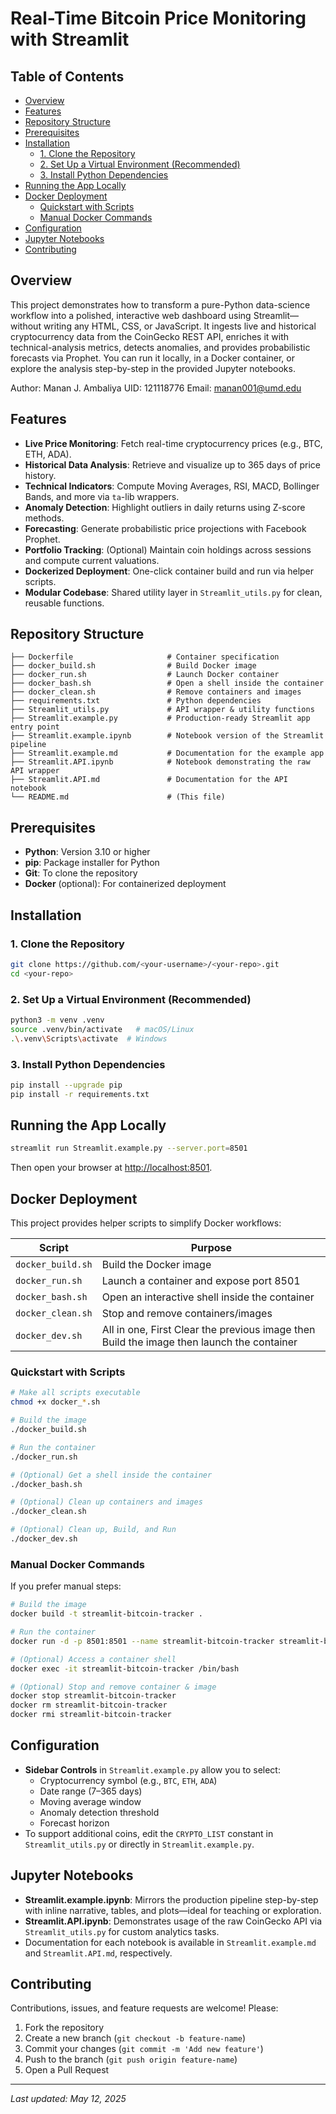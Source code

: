# Real-Time Bitcoin Price Monitoring with Streamlit

## Table of Contents

- [Overview](#overview)
- [Features](#features)
- [Repository Structure](#repository-structure)
- [Prerequisites](#prerequisites)
- [Installation](#installation)
  - [1. Clone the Repository](#1-clone-the-repository)
  - [2. Set Up a Virtual Environment (Recommended)](#2-set-up-a-virtual-environment-recommended)
  - [3. Install Python Dependencies](#3-install-python-dependencies)
- [Running the App Locally](#running-the-app-locally)
- [Docker Deployment](#docker-deployment)
  - [Quickstart with Scripts](#quickstart-with-scripts)
  - [Manual Docker Commands](#manual-docker-commands)
- [Configuration](#configuration)
- [Jupyter Notebooks](#jupyter-notebooks)
- [Contributing](#contributing)

## Overview

This project demonstrates how to transform a pure-Python data-science workflow into a polished, interactive web dashboard using Streamlit—without writing any HTML, CSS, or JavaScript. It ingests live and historical cryptocurrency data from the CoinGecko REST API, enriches it with technical-analysis metrics, detects anomalies, and provides probabilistic forecasts via Prophet. You can run it locally, in a Docker container, or explore the analysis step-by-step in the provided Jupyter notebooks.

Author: Manan J. Ambaliya
UID: 121118776
Email: manan001@umd.edu

## Features

- **Live Price Monitoring**: Fetch real-time cryptocurrency prices (e.g., BTC, ETH, ADA).
- **Historical Data Analysis**: Retrieve and visualize up to 365 days of price history.
- **Technical Indicators**: Compute Moving Averages, RSI, MACD, Bollinger Bands, and more via `ta`-lib wrappers.
- **Anomaly Detection**: Highlight outliers in daily returns using Z-score methods.
- **Forecasting**: Generate probabilistic price projections with Facebook Prophet.
- **Portfolio Tracking**: (Optional) Maintain coin holdings across sessions and compute current valuations.
- **Dockerized Deployment**: One-click container build and run via helper scripts.
- **Modular Codebase**: Shared utility layer in `Streamlit_utils.py` for clean, reusable functions.

## Repository Structure

```
├── Dockerfile                     # Container specification
├── docker_build.sh                # Build Docker image
├── docker_run.sh                  # Launch Docker container
├── docker_bash.sh                 # Open a shell inside the container
├── docker_clean.sh                # Remove containers and images
├── requirements.txt               # Python dependencies
├── Streamlit_utils.py             # API wrapper & utility functions
├── Streamlit.example.py           # Production-ready Streamlit app entry point
├── Streamlit.example.ipynb        # Notebook version of the Streamlit pipeline
├── Streamlit.example.md           # Documentation for the example app
├── Streamlit.API.ipynb            # Notebook demonstrating the raw API wrapper
├── Streamlit.API.md               # Documentation for the API notebook
└── README.md                      # (This file)
```

## Prerequisites

- **Python**: Version 3.10 or higher
- **pip**: Package installer for Python
- **Git**: To clone the repository
- **Docker** (optional): For containerized deployment

## Installation

### 1. Clone the Repository

```bash
git clone https://github.com/<your-username>/<your-repo>.git
cd <your-repo>
```

### 2. Set Up a Virtual Environment (Recommended)

```bash
python3 -m venv .venv
source .venv/bin/activate   # macOS/Linux
.\.venv\Scripts\activate  # Windows
```

### 3. Install Python Dependencies

```bash
pip install --upgrade pip
pip install -r requirements.txt
```

## Running the App Locally

```bash
streamlit run Streamlit.example.py --server.port=8501
```

Then open your browser at [http://localhost:8501](http://localhost:8501).

## Docker Deployment

This project provides helper scripts to simplify Docker workflows:

| Script            | Purpose                                    |
|-------------------|--------------------------------------------|
| `docker_build.sh` | Build the Docker image                     |
| `docker_run.sh`   | Launch a container and expose port 8501    |
| `docker_bash.sh`  | Open an interactive shell inside the container |
| `docker_clean.sh` | Stop and remove containers/images          |
| `docker_dev.sh`   | All in one, First Clear the previous image then Build the image then launch the container     |


### Quickstart with Scripts

```bash
# Make all scripts executable
chmod +x docker_*.sh

# Build the image
./docker_build.sh

# Run the container
./docker_run.sh

# (Optional) Get a shell inside the container
./docker_bash.sh

# (Optional) Clean up containers and images
./docker_clean.sh

# (Optional) Clean up, Build, and Run
./docker_dev.sh
```

### Manual Docker Commands

If you prefer manual steps:

```bash
# Build the image
docker build -t streamlit-bitcoin-tracker .

# Run the container
docker run -d -p 8501:8501 --name streamlit-bitcoin-tracker streamlit-bitcoin-tracker

# (Optional) Access a container shell
docker exec -it streamlit-bitcoin-tracker /bin/bash

# (Optional) Stop and remove container & image
docker stop streamlit-bitcoin-tracker
docker rm streamlit-bitcoin-tracker
docker rmi streamlit-bitcoin-tracker
```

## Configuration

- **Sidebar Controls** in `Streamlit.example.py` allow you to select:
  - Cryptocurrency symbol (e.g., `BTC`, `ETH`, `ADA`)
  - Date range (7–365 days)
  - Moving average window
  - Anomaly detection threshold
  - Forecast horizon
- To support additional coins, edit the `CRYPTO_LIST` constant in `Streamlit_utils.py` or directly in `Streamlit.example.py`.

## Jupyter Notebooks

- **Streamlit.example.ipynb**: Mirrors the production pipeline step-by-step with inline narrative, tables, and plots—ideal for teaching or exploration.
- **Streamlit.API.ipynb**: Demonstrates usage of the raw CoinGecko API via `Streamlit_utils.py` for custom analytics tasks.
- Documentation for each notebook is available in `Streamlit.example.md` and `Streamlit.API.md`, respectively.

## Contributing

Contributions, issues, and feature requests are welcome! Please:

1. Fork the repository
2. Create a new branch (`git checkout -b feature-name`)
3. Commit your changes (`git commit -m 'Add new feature'`)
4. Push to the branch (`git push origin feature-name`)
5. Open a Pull Request

---

*Last updated: May 12, 2025*
